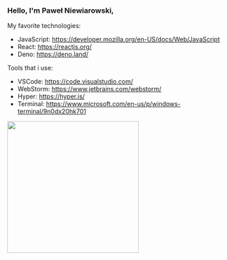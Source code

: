 ### Hello, I'm Paweł Niewiarowski,

My favorite technologies:
* JavaScript: https://developer.mozilla.org/en-US/docs/Web/JavaScript
* React: https://reactjs.org/
* Deno: https://deno.land/


Tools that i use:
* VSCode: https://code.visualstudio.com/
* WebStorm: https://www.jetbrains.com/webstorm/
* Hyper: https://hyper.is/
* Terminal: https://www.microsoft.com/en-us/p/windows-terminal/9n0dx20hk701

<img width="300" src="https://steamusercontent-a.akamaihd.net/ugc/862855199469812516/907EBE3A7DD84ED1957DD2551F14EFEE357CC4E4/">
